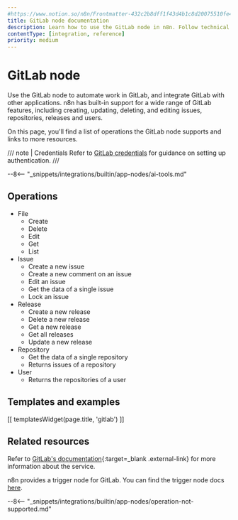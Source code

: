```yaml
---
#https://www.notion.so/n8n/Frontmatter-432c2b8dff1f43d4b1c8d20075510fe4
title: GitLab node documentation
description: Learn how to use the GitLab node in n8n. Follow technical documentation to integrate GitLab node into your workflows.
contentType: [integration, reference]
priority: medium
---
```


# GitLab node

Use the GitLab node to automate work in GitLab, and integrate GitLab with other applications. n8n has built-in support for a wide range of GitLab features, including creating, updating, deleting, and editing issues, repositories, releases and users. 

On this page, you'll find a list of operations the GitLab node supports and links to more resources.

/// note | Credentials
Refer to [GitLab credentials](/integrations/builtin/credentials/gitlab.md) for guidance on setting up authentication. 
///

--8<-- "_snippets/integrations/builtin/app-nodes/ai-tools.md"

## Operations

* File
	* Create
	* Delete
	* Edit
	* Get
	* List
* Issue
    * Create a new issue
    * Create a new comment on an issue
    * Edit an issue
    * Get the data of a single issue
    * Lock an issue
* Release
    * Create a new release
    * Delete a new release
    * Get a new release
    * Get all releases
    * Update a new release
* Repository
    * Get the data of a single repository
    * Returns issues of a repository
* User
    * Returns the repositories of a user

## Templates and examples

<!-- see https://www.notion.so/n8n/Pull-in-templates-for-the-integrations-pages-37c716837b804d30a33b47475f6e3780 -->
[[ templatesWidget(page.title, 'gitlab') ]]

## Related resources

Refer to [GitLab's documentation](https://docs.gitlab.com/ee/api/rest/){:target=_blank .external-link} for more information about the service.

n8n provides a trigger node for GitLab. You can find the trigger node docs [here](/integrations/builtin/trigger-nodes/n8n-nodes-base.gitlabtrigger.md).

--8<-- "_snippets/integrations/builtin/app-nodes/operation-not-supported.md"

